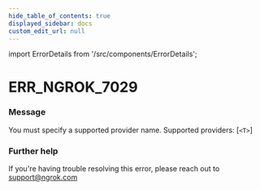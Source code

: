 ```yaml
---
hide_table_of_contents: true
displayed_sidebar: docs
custom_edit_url: null
---
```


import ErrorDetails from '/src/components/ErrorDetails';

# ERR_NGROK_7029

### Message
You must specify a supported provider name.  Supported providers: [`<T>`]

### Further help
If you're having trouble resolving this error, please reach out to [support@ngrok.com](mailto:support@ngrok.com?subject=Help%20with%20ERR_NGROK_7029)

<ErrorDetails error='err_ngrok_7029' />
